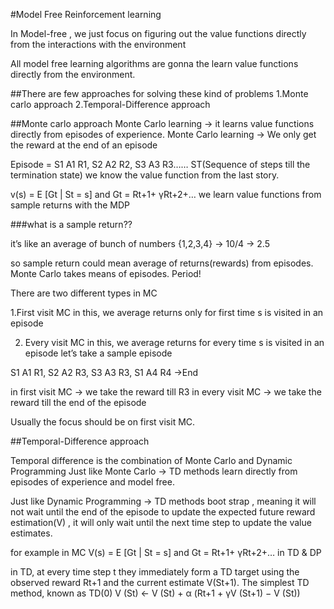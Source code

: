 #Model Free Reinforcement learning 

In Model-free , we just focus on figuring out the value functions directly from the interactions with the environment

All model free learning algorithms are gonna the learn value functions directly from the environment.


##There are few approaches for solving these kind of problems
1.Monte carlo approach
2.Temporal-Difference approach

##Monte carlo approach
Monte Carlo learning → it learns value functions directly from episodes of experience.
Monte Carlo learning → We only get the reward at the end of an episode

Episode = S1 A1 R1, S2 A2 R2, S3 A3 R3…… ST(Sequence of steps till the termination state)
we know the value function from the last story.

v(s) = E [Gt | St = s] and Gt = Rt+1+ γRt+2+…
we learn value functions from sample returns with the MDP

###what is a sample return??

it’s like an average of bunch of numbers
{1,2,3,4} → 10/4 → 2.5

so sample return could mean average of returns(rewards) from episodes.
Monte Carlo takes means of episodes. Period!

There are two different types in MC

1.First visit MC
in this, we average returns only for first time s is visited in an episode

2. Every visit MC
in this, we average returns for every time s is visited in an episode
let’s take a sample episode

S1 A1 R1, S2 A2 R3, S3 A3 R3, S1 A4 R4 →End

in first visit MC → we take the reward till R3
in every visit MC → we take the reward till the end of the episode

Usually the focus should be on first visit MC.


##Temporal-Difference approach

Temporal difference is the combination of Monte Carlo and Dynamic Programming
Just like Monte Carlo → TD methods learn directly from episodes of experience and model free.

Just like Dynamic Programming → TD methods boot strap , meaning it will not wait until the end of the episode to update the expected future reward estimation(V) , it will only wait until the next time step to update the value estimates.

for example
in MC
V(s) = E [Gt | St = s] and Gt = Rt+1+ γRt+2+…
in TD & DP

in TD, at every time step t they immediately form a TD target using the observed reward Rt+1 and the current estimate V(St+1).
The simplest TD method, known as TD(0)
V (St) ← V (St) + α (Rt+1 + γV (St+1) − V (St))